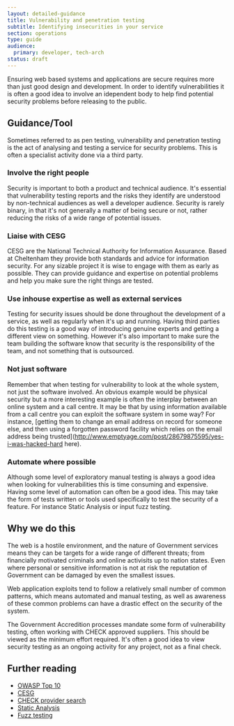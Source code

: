 ```yaml
---
layout: detailed-guidance
title: Vulnerability and penetration testing
subtitle: Identifying insecurities in your service
section: operations
type: guide
audience:
  primary: developer, tech-arch
status: draft
---
```


Ensuring web based systems and applications are secure requires more than
just good design and development. In order to identify vulnerabilities it
is often a good idea to involve an idependent body to help find potential
security problems before releasing to the public.

## Guidance/Tool

Sometimes referred to as pen testing, vulnerability and penetration
testing is the act of analysing and testing a service for security
problems. This is often a specialist activity done via a third party.

### Involve the right people

Security is important to both a product and technical audience. It's
essential that vulnerability testing reports and the risks they identify
are understood by non-technical audiences as well a developer audience.
Security is rarely binary, in that it's not generally a matter of being
secure or not, rather reducing the risks of a wide range of potential issues.

### Liaise with CESG

CESG are the National Technical Authority for Information Assurance.
Based at Cheltenham they provide both standards and advice for
information security. For any sizable project it is wise to engage with
them as early as possible. They can provide guidance and expertise on
potential problems and help you make sure the right things are tested.

### Use inhouse expertise as well as external services

Testing for security issues should be done throughout the development of
a service, as well as regularly when it's up and running. Having third
parties do this testing is a good way of introducing genuine experts and
getting a different view on something. However it's also important to
make sure the team building the software know that security is the
responsibility of the team, and not something that is outsourced.

### Not just software

Remember that when testing for vulnerability to look at the whole
system, not just the software involved. An obvious example would be
physical security but a more interesting example is often the interplay
between an online system and a call centre. It may be that by using
information available from a call centre you can exploit the software
system in some way? For instance, [getting them to change an email address
on record for someone else, and then using a forgotten password facility
which relies on the email address being trusted](http://www.emptyage.com/post/28679875595/yes-i-was-hacked-hard here).

### Automate where possible

Although some level of exploratory manual testing is always a good idea
when looking for vulnerabilities this is time consuming and expensive.
Having some level of automation can often be a good idea. This may take
the form of tests written or tools used specifically to test the security of a
feature. For instance Static Analysis or input fuzz testing.

## Why we do this

The web is a hostile environment, and the nature of Government services
means they can be targets for a wide range of different threats; from
financially motivated criminals and online activisits up to nation
states. Even where personal or sensitive information is not at risk the
reputation of Government can be damaged by even the smallest issues.

Web application exploits tend to follow a relatively small number of
common patterns, which means automated and manual testing, as well as
awareness of these common problems can have a drastic effect on the
security of the system.

The Government Accredition processes mandate some form of vulnerability
testing, often working with CHECK approved suppliers. This should be
viewed as the minimum effort required. It's often a good idea to view
security testing as an ongoing activity for any project, not as a final
check.

## Further reading

* [OWASP Top 10](https://www.owasp.org/index.php/Top_10_2010)
* [CESG](http://www.cesg.gov.uk/)
* [CHECK provider
  search](http://www.cesg.gov.uk/finda/Pages/CHECKSearch.aspx)
* [Static
  Analysis](http://research.microsoft.com/en-us/um/people/livshits/papers/pdf/thesis.pdf)
* [Fuzz testing](http://en.wikipedia.org/wiki/Fuzz_testing)
